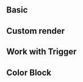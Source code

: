 ## Basic

<code src="../example/basic.tsx"></code>

## Custom render

<code src="../example/panelRender.tsx"></code>

## Work with Trigger

<code src="../example/trigger.tsx"></code>

## Color Block

<code src="../example/block.tsx"></code>
